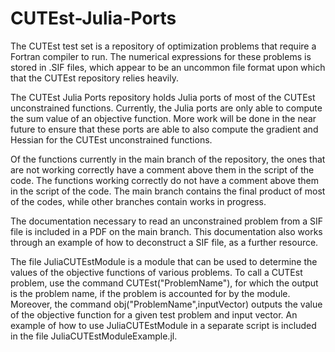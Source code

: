 # CUTEst-Julia-Ports
The CUTEst test set is a repository of optimization problems that require a Fortran compiler to run. 
The numerical expressions for these problems is stored in .SIF files, which appear to be an uncommon 
file format upon which that the CUTEst repository relies heavily.

The CUTEst Julia Ports repository holds Julia ports of most of the CUTEst unconstrained functions.
Currently, the Julia ports are only able to compute the sum value of an objective function. 
More work will be done in the near future to ensure that these ports are able to also compute the 
gradient and Hessian for the CUTEst unconstrained functions.

Of the functions currently in the main branch of the repository, the ones that are not working 
correctly have a comment above them in the script of the code. The functions working correctly 
do not have a comment above them in the script of the code. The main branch contains the final 
product of most of the codes, while other branches contain works in progress.

The documentation necessary to read an unconstrained problem from a SIF file is included in a PDF 
on the main branch. This documentation also works through an example of how to deconstruct a SIF 
file, as a further resource.

The file JuliaCUTEstModule is a module that can be used to determine the values of the objective 
functions of various problems. To call a CUTEst problem, use the command CUTEst("ProblemName"), 
for which the output is the problem name, if the problem is accounted for by the module. Moreover, 
the command obj("ProblemName",inputVector) outputs the value of the objective function for a 
given test problem and input vector. An example of how to use JuliaCUTEstModule in a separate 
script is included in the file JuliaCUTEstModuleExample.jl.

